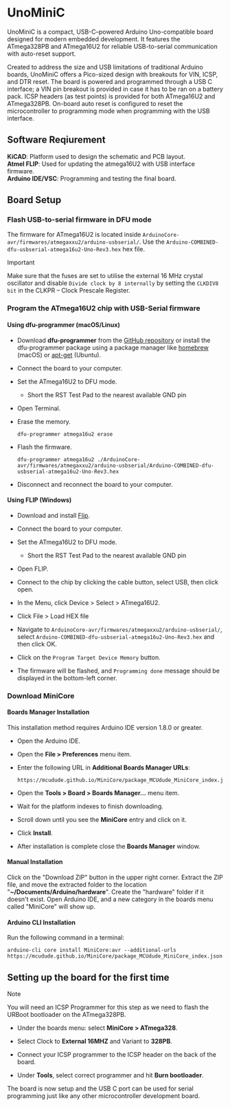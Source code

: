 # UnoMiniC

UnoMiniC is a compact, USB-C–powered Arduino Uno-compatible board designed for modern embedded development. It features the ATmega328PB and ATmega16U2 for reliable USB-to-serial communication with auto-reset support.

Created to address the size and USB limitations of traditional Arduino boards, UnoMiniC offers a Pico-sized design with breakouts for VIN, ICSP, and DTR reset. The board is powered and programmed through a USB C interface; a VIN pin breakout is provided in case it has to be ran on a battery pack. ICSP headers (as test points) is provided for  both  ATmega16U2  and  ATmega328PB.  On-board  auto  reset  is  configured  to  reset  the microcontroller  to programming  mode  when programming with  the  USB interface.

## Software Reqiurement  

**KiCAD**: Platform used to design the schematic and PCB layout.  
**Atmel FLIP**: Used for updating the atmega16U2 with USB interface firmware.  
**Arduino IDE/VSC**: Programming and testing the final board.

## Board Setup

### Flash USB-to-serial firmware in DFU mode

The firmware for ATmega16U2 is located inside `ArduinoCore-avr/firmwares/atmegaxxu2/arduino-usbserial/`.
Use the `Arduino-COMBINED-dfu-usbserial-atmega16u2-Uno-Rev3.hex` hex file.

> [!IMPORTANT]  
> Make sure that the fuses are set to utilise the external 16 MHz crystal oscillator and disable ```Divide clock by 8 internally``` by setting the ```CLKDIV8 bit``` in the CLKPR – Clock Prescale Register.

### Program the ATmega16U2 chip with USB-Serial firmware

#### Using dfu-programmer (macOS/Linux)

* Download **dfu-programmer** from the [GitHub repository](https://github.com/dfu-programmer/dfu-programmer/releases) or install the dfu-programmer package using a package manager like [homebrew](https://brew.sh/index) (macOS) or [apt-get](https://manpages.ubuntu.com/manpages/kinetic/en/man8/apt-get.8.html) (Ubuntu).

* Connect the board to your computer.

* Set the ATmega16U2 to DFU mode.
   - Short the RST Test Pad to the nearest available GND pin

* Open Terminal.

* Erase the memory.
   ```
   dfu-programmer atmega16u2 erase
   ```
* Flash the firmware.
   ```
   dfu-programmer atmega16u2 ./ArduinoCore-avr/firmwares/atmegaxxu2/arduino-usbserial/Arduino-COMBINED-dfu-usbserial-atmega16u2-Uno-Rev3.hex
   ```
* Disconnect and reconnect the board to your computer.

#### Using FLIP (Windows)

* Download and install [Flip](https://www.microchip.com/en-us/development-tool/flip).

* Connect the board to your computer.

* Set the ATmega16U2 to DFU mode.
   - Short the RST Test Pad to the nearest available GND pin

* Open FLIP.

* Connect to the chip by clicking the cable button, select USB, then click open.

* In the Menu, click Device > Select > ATmega16U2.

* Click File > Load HEX file

* Navigate to `ArduinoCore-avr/firmwares/atmegaxxu2/arduino-usbserial/`, select `Arduino-COMBINED-dfu-usbserial-atmega16u2-Uno-Rev3.hex` and then click OK.

* Click on the `Program Target Device Memory` button.

* The firmware will be flashed, and `Programming done` message should be displayed in the bottom-left corner.

### Download MiniCore 
#### Boards Manager Installation
This installation method requires Arduino IDE version 1.8.0 or greater.

* Open the Arduino IDE.

* Open the **File > Preferences** menu item.

* Enter the following URL in **Additional Boards Manager URLs**:

    ```
    https://mcudude.github.io/MiniCore/package_MCUdude_MiniCore_index.json
    ```

* Open the **Tools > Board > Boards Manager...** menu item.

* Wait for the platform indexes to finish downloading.

* Scroll down until you see the **MiniCore** entry and click on it.

* Click **Install**.

* After installation is complete close the **Boards Manager** window.

#### Manual Installation
Click on the "Download ZIP" button in the upper right corner. Extract the ZIP file, and move the extracted folder to the location "**~/Documents/Arduino/hardware**". Create the "hardware" folder if it doesn't exist.
Open Arduino IDE, and a new category in the boards menu called "MiniCore" will show up.

#### Arduino CLI Installation
Run the following command in a terminal:

```
arduino-cli core install MiniCore:avr --additional-urls https://mcudude.github.io/MiniCore/package_MCUdude_MiniCore_index.json
```

## Setting up the board for the first time

> [!NOTE]
> You will need an ICSP Programmer for this step as we need to flash the URBoot bootloader on the ATmega328PB.

* Under the boards menu: select **MiniCore > ATmega328**.

* Select Clock to **External 16MHZ** and Variant to **328PB**.

* Connect your ICSP programmer to the ICSP header on the back of the board.  

* Under **Tools**, select correct programmer and hit **Burn bootloader**.
  

The board is now setup and the USB C port can be used for serial programming just like any other microcontroller development board.

